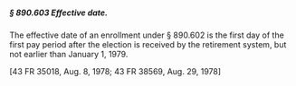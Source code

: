 ##### § 890.603 Effective date. #####

The effective date of an enrollment under § 890.602 is the first day of the first pay period after the election is received by the retirement system, but not earlier than January 1, 1979.

[43 FR 35018, Aug. 8, 1978; 43 FR 38569, Aug. 29, 1978]